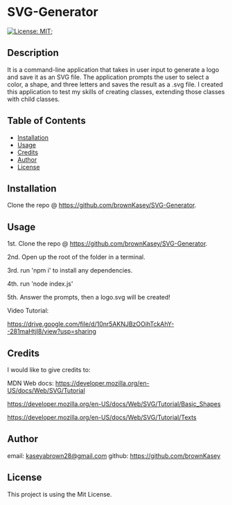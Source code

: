 # SVG-Generator
[![License: MIT](https://img.shields.io/badge/License-MIT-yellow.svg)](https://opensource.org/licenses/MIT);

## Description

It is a command-line application that takes in user input to generate a logo and save it as an SVG file. The application prompts the user to select a color, a shape, and three letters and saves the result as a .svg file. I created this application to test my skills of creating classes, extending those classes with child classes.

## Table of Contents

- [Installation](#installation)
- [Usage](#usage)
- [Credits](#credits)
- [Author](#author)
- [License](#license)

## Installation

Clone the repo @ https://github.com/brownKasey/SVG-Generator.

## Usage

1st. Clone the repo @ https://github.com/brownKasey/SVG-Generator.

2nd. Open up the root of the folder in a terminal.
 
3rd. run 'npm i' to install any dependencies. 

4th. run 'node index.js' 

5th. Answer the prompts, then a logo.svg will be created!

Video Tutorial:

https://drive.google.com/file/d/10nr5AKNJBzOOihTckAhY--281maHtjl8/view?usp=sharing

## Credits

I would like to give credits to: 

MDN Web docs:
https://developer.mozilla.org/en-US/docs/Web/SVG/Tutorial

https://developer.mozilla.org/en-US/docs/Web/SVG/Tutorial/Basic_Shapes

https://developer.mozilla.org/en-US/docs/Web/SVG/Tutorial/Texts


## Author
email: kaseyabrown28@gmail.com
github: https://github.com/brownKasey

## License

This project is using the Mit License. 

